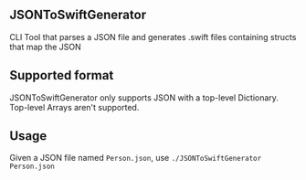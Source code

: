 ## JSONToSwiftGenerator
CLI Tool that parses a JSON file and generates .swift files containing structs that map the JSON

## Supported format
JSONToSwiftGenerator only supports JSON with a top-level Dictionary. Top-level Arrays aren't supported.

## Usage
Given a JSON file named `Person.json`, use `./JSONToSwiftGenerator Person.json`
